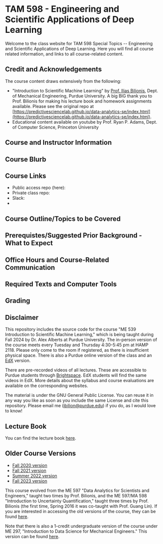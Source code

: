# TAM 598 - Engineering and Scientific Applications of Deep Learning 

Welcome to the class website for TAM 598 Special Topics -- Engineering and Scientific Applications of Deep Learning. 
Here you will find all course related information, and links to all course-related content. 

## Credit and Acknowledgements 

The course content draws extensively from the following: 

+ "Introduction to Scientific Machine Learning" by [Prof. Ilias Bilionis](https://engineering.purdue.edu/ME/People/ptProfile?resource_id=113500), Dept. of Mechanical Engineering, Purdue University. A big BIG thank you to Prof. Bilionis for making his lecture book and homework assignments available. Please see the original repo at [https://predictivesciencelab.github.io/data-analytics-se/index.html](https://predictivesciencelab.github.io/data-analytics-se/index.html).
+ Educational content available on youtube by Prof. Ryan P. Adams, Dept. of Computer Science, Princeton University

## Course and Instructor Information 

## Course Blurb  

## Course Links 

+ Public access repo (here):
+ Private class repo:
+ Slack:
+ 

## Course Outline/Topics to be Covered 

## Prerequistes/Suggested Prior Background - What to Expect 

## Office Hours and Course-Related Communication 

## Required Texts and Computer Tools 

## Grading 

## Disclaimer 


This repository includes the source code for the course "ME 539 Introduction to Scientific Machine Learning," which is being taught during Fall 2024 by Dr. Alex Alberts at Purdue University.
The in-person version of the course meets every Tuesday and Thursday 4:30-5:45 pm at HAMP 2118.
Please only come to the room if registered, as there is insufficient physical space.
There is also a Purdue online version of the class and an [EdX](https://courses.edx.org/courses/course-v1:PurdueX+ME597x+2T2020/course/) version.

There are pre-recorded videos of all lectures.
These are accessible to Purdue students through [Brightspace](https://purdue.brightspace.com/d2l/login).
EdX students will find the same videos in EdX.
More details about the syllabus and course evaluations are available on the corresponding websites.

The material is under the GNU General Public License. You can reuse it in any way you like as soon as you include the same License and cite this repository. Please email me (ibilion@purdue.edu) if you do, as I would love to know!

## Lecture Book

You can find the lecture book [here](https://predictivesciencelab.github.io/data-analytics-se/index.html).

## Older Course Versions

+ [Fall 2020 version](https://github.com/PredictiveScienceLab/data-analytics-se/tree/fall2020)
+ [Fall 2021 version](https://github.com/PredictiveScienceLab/data-analytics-se/tree/fall2021)
+ [Summer 2022 version](https://github.com/PredictiveScienceLab/data-analytics-se/tree/summer2022)
+ [Fall 2023 version](https://github.com/PredictiveScienceLab/data-analytics-se/tree/fall2023)

This course evolved from the ME 597 "Data Analytics for Scientists and Engineers," taught two times by Prof. Bilionis, and the ME 597/MA 598 "Introduction to Uncertainty Quantification," taught three times by Prof. Bilionis (the first time, Spring 2016 it was co-taught with Prof. Guang Lin).
If you are interested in accessing the old versions of the course, they can be found [here](https://github.com/PredictiveScienceLab/uq-course).

Note that there is also a 1-credit undergraduate version of the course under ME 297, "Introduction to Data Science for Mechanical Engineers." This version can be found [here](https://github.com/PurdueMechanicalEngineering/me-297-intro-to-data-science).
